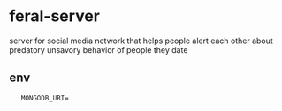# feral-server
server for social media network that helps people alert each other about predatory unsavory behavior of people they date 


## env 

```env
   MONGODB_URI=
```